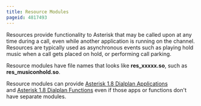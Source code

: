 ```yaml
---
title: Resource Modules
pageid: 4817493
---
```


Resources provide functionality to Asterisk that may be called upon at any time during a call, even while another application is running on the channel. Resources are typically used as asynchronous events such as playing hold music when a call gets placed on hold, or performing call parking.

Resource modules have file names that looks like **res\_xxxxx.so**, such as **res\_musiconhold.so**.

Resource modules can provide [Asterisk 1.8 Dialplan Applications](/Asterisk-1.8-Dialplan-Applications) and [Asterisk 1.8 Dialplan Functions](/Asterisk-1.8-Dialplan-Functions) even if those apps or functions don't have separate modules.

